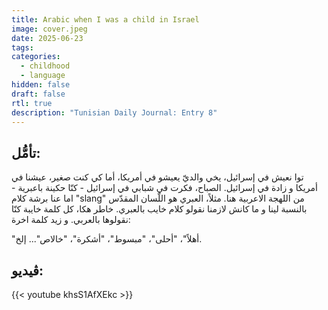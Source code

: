 ```yaml
---
title: Arabic when I was a child in Israel
image: cover.jpeg
date: 2025-06-23
tags:
categories:
  - childhood
  - language
hidden: false
draft: false
rtl: true
description: "Tunisian Daily Journal: Entry 8"
---
```

## تأمُّل:

توا نعيش في إسرائيل، يخي والديّ يعيشو في أمريكا، أما كي كنت صغير، عيشنا في أمريكا و زادة في إسرائيل. الصباح، فكرت في شبابي في إسرائيل - كنّا حكينة باعبرية - اما عنا برشة كلام  "slang" من اللهجة الاعربية هنا. مثلاً، العبري هو اللّسان المقدّس بالنسبة لينا و ما كانش لازمنا نقولو كلام خايب بالعبري. خاطر هكا، كل كلمة خايبة كنّا نقولوها بالعربي. و زيد كلمة اخرة:

"أهلاً"، "أحلى"، "مبسوط"، "أشكرة"، "خالاص"... إلخ.

## ڤيديو:

{{< youtube khsS1AfXEkc >}}
